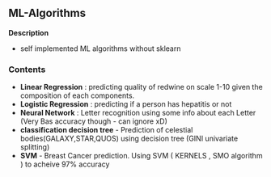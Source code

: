 ## ML-Algorithms

**Description**
- self implemented ML algorithms without sklearn

### Contents

- **Linear Regression** : predicting quality of redwine on scale 1-10 given the composition of each components.
- **Logistic Regression** : predicting if a person has hepatitis or not
- **Neural Network** : Letter recognition using some info about each Letter (Very Bas accuracy though - can ignore xD)
- **classification decision tree** - Prediction of celestial bodies(GALAXY,STAR,QUOS) using decision tree (GINI univariate splitting)
- **SVM** - Breast Cancer prediction. Using SVM ( KERNELS , SMO algorithm ) to acheive 97% accuracy 
